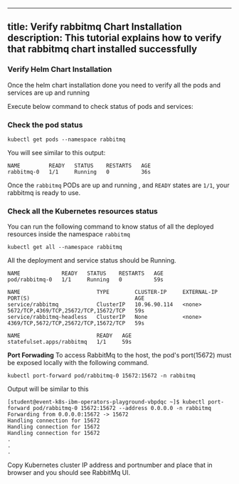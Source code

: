 ---
title: Verify rabbitmq Chart Installation
description: This tutorial explains how to verify that rabbitmq chart installed successfully
--

### Verify Helm Chart Installation

Once the helm chart installation done you need to verify all the pods and services are up and running

Execute below command to check status of pods and services: 

### Check the pod status

```execute
kubectl get pods --namespace rabbitmq
```

You will see similar to this output:

```output
NAME         READY   STATUS    RESTARTS   AGE
rabbitmq-0   1/1     Running   0          36s
```

Once the `rabbitmq` PODs are up and running , and `READY` states are `1/1`, your rabbitmq is ready to use.

### Check all the Kubernetes resources status

You can run the following command to know status of all the deployed resources inside the namespace `rabbitmq`

```execute
kubectl get all --namespace rabbitmq
```

All the deployment and service status should be Running.

```output
NAME             READY   STATUS    RESTARTS   AGE
pod/rabbitmq-0   1/1     Running   0          59s

NAME                        TYPE        CLUSTER-IP     EXTERNAL-IP   PORT(S)                                 AGE
service/rabbitmq            ClusterIP   10.96.90.114   <none>        5672/TCP,4369/TCP,25672/TCP,15672/TCP   59s
service/rabbitmq-headless   ClusterIP   None           <none>        4369/TCP,5672/TCP,25672/TCP,15672/TCP   59s

NAME                        READY   AGE
statefulset.apps/rabbitmq   1/1     59s
```
 
**Port Forwading**
To access RabbitMq to the host, the pod's port(15672) must be exposed locally with the following command.

```execute
kubectl port-forward pod/rabbitmq-0 15672:15672 -n rabbitmq
```
 
Output will be similar to this
 
```output
[student@event-k8s-ibm-operators-playground-vbpdqc ~]$ kubectl port-forward pod/rabbitmq-0 15672:15672 --address 0.0.0.0 -n rabbitmq
Forwarding from 0.0.0.0:15672 -> 15672
Handling connection for 15672
Handling connection for 15672
Handling connection for 15672
.
.
.
```

Copy Kubernetes cluster IP address and portnumber and place that in browser and you should see RabbitMq UI. 
